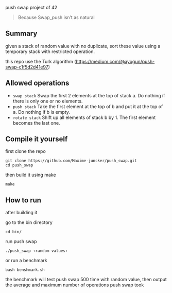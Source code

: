 push swap project of 42

> Because Swap_push isn’t as natural

## Summary
given a stack of random value with no duplicate, sort these value using a temporary stack
with restricted operation.

this repo use the Turk algorithm (https://medium.com/@ayogun/push-swap-c1f5d2d41e97)

## Allowed operations
- `swap stack` Swap the first 2 elements at the top of stack a.
Do nothing if there is only one or no elements.
- `push stack` Take the first element at the top of b and put it at the top of a.
Do nothing if b is empty.
- `rotate stack` Shift up all elements of stack b by 1.
The first element becomes the last one.

## Compile it yourself
first clone the repo
```
git clone https://github.com/Maxime-juncker/push_swap.git
cd push_swap
```
then build it using make
```
make
```

## How to run
after building it

go to the bin directory
```
cd bin/
```

run push swap
```
./push_swap ‹random values›
```

or run a benchmark
```
bash benshmark.sh
```
the benchmark will test push swap 500 time with random value, then output the average and maximum number of operations push swap took
